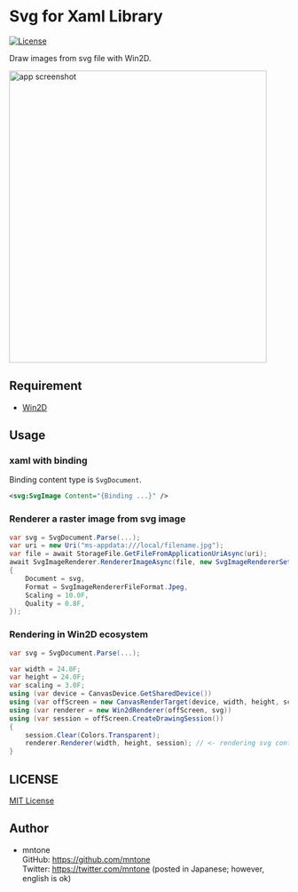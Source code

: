 # Svg for Xaml Library

[![License](https://img.shields.io/github/license/mntone/SvgForXaml.svg?style=flat-square)](https://github.com/mntone/SvgForXaml/blob/master/LICENSE.txt)

Draw images from svg file with Win2D.

<img src="https://github.com/mntone/SvgForXaml/blob/master/images/ss.png" alt="app screenshot" width="464" height="526">

## Requirement

- [Win2D](https://github.com/Microsoft/Win2D)


## Usage

### xaml with binding

Binding content type is `SvgDocument`.

```xml
<svg:SvgImage Content="{Binding ...}" />
```

### Renderer a raster image from svg image

```csharp
var svg = SvgDocument.Parse(...);
var uri = new Uri("ms-appdata:///local/filename.jpg");
var file = await StorageFile.GetFileFromApplicationUriAsync(uri);
await SvgImageRenderer.RendererImageAsync(file, new SvgImageRendererSettings()
{
	Document = svg,
	Format = SvgImageRendererFileFormat.Jpeg,
	Scaling = 10.0F,
	Quality = 0.8F,
});
```

### Rendering in Win2D ecosystem

```csharp
var svg = SvgDocument.Parse(...);

var width = 24.0F;
var height = 24.0F;
var scaling = 3.0F;
using (var device = CanvasDevice.GetSharedDevice())
using (var offScreen = new CanvasRenderTarget(device, width, height, scaling * 96.0F))
using (var renderer = new Win2dRenderer(offScreen, svg))
using (var session = offScreen.CreateDrawingSession())
{
	session.Clear(Colors.Transparent);
	renderer.Renderer(width, height, session); // <- rendering svg content
}
```

## LICENSE

[MIT License](https://github.com/mntone/SvgForXaml/blob/master/LICENSE.txt)


## Author

- mntone<br>
	GitHub: https://github.com/mntone<br>
	Twitter: https://twitter.com/mntone (posted in Japanese; however, english is ok)
